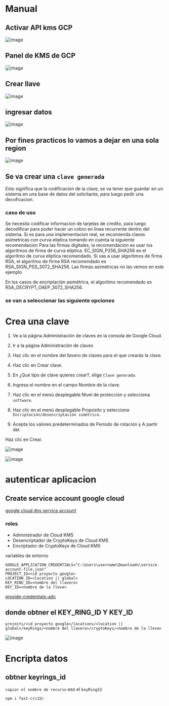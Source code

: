 # Manual

## Activar API kms GCP

![image](https://user-images.githubusercontent.com/47198640/210296262-0ad2f9ff-f4de-49cb-96d2-eb78f39c03fa.png)

## Panel de KMS de GCP


![image](https://user-images.githubusercontent.com/47198640/210296379-72c000fd-5f3b-4b99-9df0-0fbe52599ffd.png)

## Crear llave

![image](https://user-images.githubusercontent.com/47198640/210296494-6ea2e589-c26b-46bc-b930-a5b6756b577a.png)

## ingresar datos

![image](https://user-images.githubusercontent.com/47198640/210296550-61dd0050-19f1-4f19-9268-5cc7fab35f51.png)

## Por fines practicos lo vamos a dejar en una sola region

![image](https://user-images.githubusercontent.com/47198640/210296622-7612bf6c-8d83-472d-88b3-d6233e53381b.png)

## Se va crear una `clave generada`

Esto significa que la codificacion de la clave, se va tener que guardar en un sistema en una base de datos del solicitante, para luego pedir una decoficacion.

### caso de uso
Se necesita codificar informacion de tarjetas de credito, para luego decodificar para poder hacer un cobro en linea recurrente dentro del sistema. 
Si es para una implementacion real, se recomienda claves asimetricas con curva eliptica tomando en cuenta la siguiente recomendacion
Para las firmas digitales, la recomendación es usar los algoritmos de firma de curva elíptica. EC_SIGN_P256_SHA256 es el algoritmo de curva elíptica recomendado. Si vas a usar algoritmos de firma RSA, el algoritmo de firma RSA recomendado es RSA_SIGN_PSS_3072_SHA256. Las firmas asimetricas no las vemos en este ejemplo

En los casos de encriptación asimétrica, el algoritmo recomendado es RSA_DECRYPT_OAEP_3072_SHA256.

### se van a seleccionar las siguiente opciones

# Crea una clave

1. Ve a la página Administración de claves en la consola de Google Cloud.

2. Ir a la página Administración de claves

3. Haz clic en el nombre del llavero de claves para el que crearás la clave.

4. Haz clic en Crear clave.

5. En ¿Qué tipo de clave quieres crear?, elige `Clave generada`.

6. Ingresa el nombre en el campo Nombre de la clave.

7. Haz clic en el menú desplegable Nivel de protección y selecciona `software`.

8. Haz clic en el menú desplegable Propósito y selecciona `Encriptación/desencriptación simétrica.`

9. Acepta los valores predeterminados de Período de rotación y A partir del.

Haz clic en Crear.

![image](https://user-images.githubusercontent.com/47198640/210297347-e6d5f2a0-fab8-4678-9620-d697ee7c7441.png)

![image](https://user-images.githubusercontent.com/47198640/210298592-6f50531b-7366-4e2d-b704-c1fcd30c5c41.png)

# autenticar aplicacion

## Create service account google cloud
[google cloud dns service account](./GOOGLE-CLOUD-DNS.MD#cloud-dns-google)

### roles
- Administrador de Cloud KMS
- Desencriptador de CryptoKeys de Cloud KMS
- Encriptador de CryptoKeys de Cloud KMS


variables de entorno 
```
GOOGLE_APPLICATION_CREDENTIALS="C:\Users\username\Downloads\service-account-file.json"
PROJECT_ID=<id proyecto google>
LOCATION_ID=<location || global>
KEY_RING_ID=<nombre del llavero>
KEY_ID=<nombre de la lleve>
```

[provide-credentials-adc](https://cloud.google.com/docs/authentication/provide-credentials-adc)

## donde obtner el KEY_RING_ID Y KEY_ID

```
projects/<id proyecto google>/locations/<location || global>/keyRings/<nombre del llavero>/cryptoKeys/<nombre de la lleve>
```
![image](https://user-images.githubusercontent.com/47198640/210302386-ec977715-dfe1-4697-83dd-b051f2594ecd.png)





# Encripta datos

## obtner keyrings_id
`copiar el nombre de recurso` eso el `keyRingId`



```
npm i fast-crc32c
```
